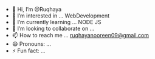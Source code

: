 - 👋 Hi, I’m @Ruqhaya
- 👀 I’m interested in ... WebDevelopment
- 🌱 I’m currently learning ... NODE JS
- 💞️ I’m looking to collaborate on ...
- 📫 How to reach me ... ruqhayanooreen09@gmail.com
- 😄 Pronouns: ...
- ⚡ Fun fact: ...

<!---
Ruqhaya/Ruqhaya is a ✨ special ✨ repository because its `README.md` (this file) appears on your GitHub profile.
You can click the Preview link to take a look at your changes.
--->

